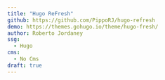 ```yaml
---
title: "Hugo ReFresh"
github: https://github.com/PippoRJ/hugo-refresh
demo: https://themes.gohugo.io/theme/hugo-fresh/
author: Roberto Jordaney
ssg:
  - Hugo
cms:
  - No Cms
draft: true
---
```

